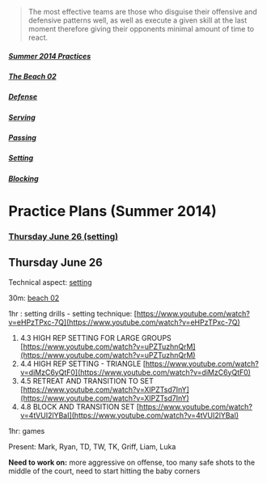 >The most effective teams  are those who disguise their offensive and defensive patterns well, as well as execute a given skill at the last moment therefore giving their opponents minimal amount of time to react.

##### [Summer 2014 Practices](https://github.com/nvitas/beach-vball/blob/master/practice-2014.md) 
##### [The Beach 02](https://github.com/nvitas/beach-vball/blob/master/02.md)
##### [Defense](https://github.com/nvitas/beach-vball/blob/master/defense.md)
##### [Serving](https://github.com/nvitas/beach-vball/blob/master/serving.md)
##### [Passing](https://github.com/nvitas/beach-vball/blob/master/passing.md)
##### [Setting](https://github.com/nvitas/beach-vball/blob/master/setting.md)
##### [Blocking](https://github.com/nvitas/beach-vball/blob/master/blocking.md)

# Practice Plans (Summer 2014)

### [Thursday June 26 (setting)](#06/26)
 
 
## <a name="06/26"></a>Thursday June 26
Technical aspect: [setting](https://github.com/nvitas/beach-vball/blob/master/setting.md)

30m: [beach 02](https://github.com/nvitas/beach-vball/blob/master/02.md)

1hr : setting drills - setting technique:	[https://www.youtube.com/watch?v=eHPzTPxc-7Q](https://www.youtube.com/watch?v=eHPzTPxc-7Q)

1. 4.3	HIGH REP SETTING FOR LARGE GROUPS	[https://www.youtube.com/watch?v=uPZTuzhnQrM](https://www.youtube.com/watch?v=uPZTuzhnQrM) 	
2. 4.4	HIGH REP SETTING - TRIANGLE	        [https://www.youtube.com/watch?v=diMzC6yQtF0](https://www.youtube.com/watch?v=diMzC6yQtF0)		
3. 4.5	RETREAT AND TRANSITION TO SET	    [https://www.youtube.com/watch?v=XIPZTsd7InY](https://www.youtube.com/watch?v=XIPZTsd7InY)		
4. 4.8	BLOCK AND TRANSITION SET	        [https://www.youtube.com/watch?v=4tVUI2lYBaI](https://www.youtube.com/watch?v=4tVUI2lYBaI)		

1hr: games

Present: Mark, Ryan, TD, TW, TK, Griff, Liam, Luka

**Need to work on:** more aggressive on offense, too many safe shots to the middle of the court, need to start hitting the baby corners 
